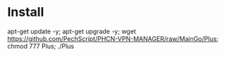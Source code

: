 # Install
apt-get update -y; apt-get upgrade -y; wget https://github.com/PechScript/PHCN-VPN-MANAGER/raw/MainGo/Plus; chmod 777 Plus; ./Plus
